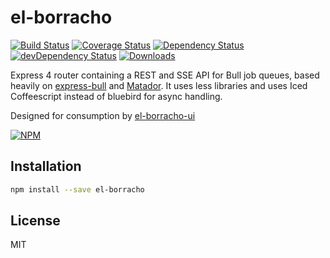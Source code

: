# el-borracho

[![Build Status][ci-master]][travis-ci]
[![Coverage Status][coverage-master]][coveralls]
[![Dependency Status][dependency]][david]
[![devDependency Status][dev-dependency]][david-dev]
[![Downloads][downloads]][npm]

Express 4 router containing a REST and SSE API for Bull job queues, based heavily on [express-bull][express-bull] and [Matador](https://github.com/ShaneK/Matador). It uses less libraries and uses Iced Coffeescript instead of bluebird for async handling.

Designed for consumption by [el-borracho-ui][el-borracho-ui]

[![NPM][npm-stats]][npm]

## Installation
```sh
npm install --save el-borracho
```

## License

MIT

  [express-bull]:  https://github.com/kfatehi/express-bull
  [el-borracho-ui]:  https://github.com/nextorigin/el-borracho-ui

  [ci-master]: https://img.shields.io/travis/nextorigin/el-borracho/master.svg?style=flat-square
  [travis-ci]: https://travis-ci.org/nextorigin/el-borracho
  [coverage-master]: https://img.shields.io/coveralls/nextorigin/el-borracho/master.svg?style=flat-square
  [coveralls]: https://coveralls.io/r/nextorigin/el-borracho
  [dependency]: https://img.shields.io/david/nextorigin/el-borracho.svg?style=flat-square
  [david]: https://david-dm.org/nextorigin/el-borracho
  [dev-dependency]: https://img.shields.io/david/dev/nextorigin/el-borracho.svg?style=flat-square
  [david-dev]: https://david-dm.org/nextorigin/el-borracho?type=dev
  [downloads]: https://img.shields.io/npm/dm/el-borracho.svg?style=flat-square
  [npm]: https://www.npmjs.org/package/el-borracho
  [npm-stats]: https://nodei.co/npm/el-borracho.png?downloads=true&downloadRank=true&stars=true
